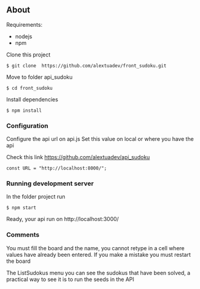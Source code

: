 ## About
Requirements:
- nodejs
- npm


Clone this project 
```
$ git clone  https://github.com/alextuadev/front_sudoku.git
```


Move to folder api_sudoku
```
$ cd front_sudoku 
```

Install dependencies
```
$ npm install  
```


### Configuration
Configure the api url on api.js
Set this value on local or where you have the api 

Check this link https://github.com/alextuadev/api_sudoku

```
const URL = "http://localhost:8000/"; 
```


### Running development server
In the folder project run
```
$ npm start 
```

Ready, your api run on 
http://localhost:3000/


### Comments
You must fill the board and the name, you cannot retype in a cell where values have already been entered.
If you make a mistake you must restart the board

The ListSudokus menu you can see the sudokus that have been solved, a practical way to see it is to run the seeds in the API
